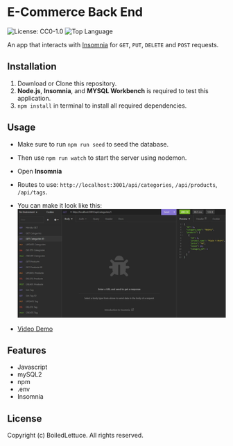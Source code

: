 # E-Commerce Back End
![License: CC0-1.0](https://img.shields.io/badge/License-CC0_1.0-lightgrey.svg)
![Top Language](https://img.shields.io/github/languages/top/boiledlettuce/E-Commerce-BackEnd)

An app that interacts with [Insomnia](https://insomnia.rest/download) for `GET`, `PUT`, `DELETE` and `POST` requests.

## Installation

1. Download or Clone this repository.
2. **Node.js**, **Insomnia**, and **MYSQL Workbench** is required to test this application.
3. `npm install` in terminal to install all required dependencies.

## Usage

* Make sure to run `npm run seed` to seed the database.
* Then use `npm run watch` to start the server using nodemon.
* Open **Insomnia** 
* Routes to use: `http://localhost:3001/api/categories`, `/api/products`, `/api/tags`.
* You can make it look like this: ![Preview Image](./Assets/Preview.JPG)

* [Video Demo](https://www.joemama.com)
                

## Features

* Javascript
* mySQL2
* npm
* .env
* Insomnia

## License

Copyright (c) BoiledLettuce. All rights reserved.